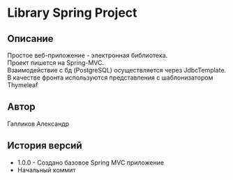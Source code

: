 # Library Spring Project

## Описание

Простое веб-приложение - электронная библиотека. \
Проект пишется на Spring-MVC. \
Взаимодействие с бд (PostgreSQL) осуществляется через JdbcTemplate. \
В качестве фронта используются представления с шаблонизатором Thymeleaf

## Автор

Гапликов Александр

## История версий

*  1.0.0 - Создано базовое Spring MVC приложение
*  Начальный коммит 
